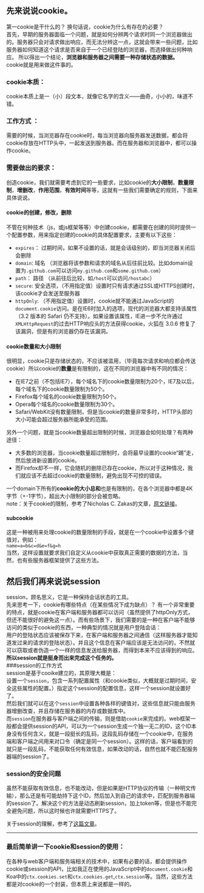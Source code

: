 ---
---

## 先来说说cookie。  
第一cookie是干什么的？ 换句话说，cookie为什么有存在的必要？  
首先，早期的服务器面临一个问题，就是如何分辨两个请求时同一个浏览器做出的。服务器只会对请求做出响应，而无法分辨这一点，这就会带来一些问题，比如服务器如何知道这个请求是否来自于一个已经登陆的浏览器，而选择做出何种响应。
所以得出一个结论，**浏览器和服务器之间需要一种存储状态的数据。**  
cookie就是用来做这件事的。    

### cookie本质：
cookie本质上是一（小）段文本，就像它名字的含义——曲奇，小小的，味道不错。
### 工作方式 ： 
需要的时候，当浏览器存在cookie时，每当浏览器向服务器发送数据，都会将cookie存放在HTTP头中，一起发送到服务器。而在服务器和浏览器中，都可以操作cookie。
### 需要做出的要求：  
创造cookie，我们就需要考虑到它的一些要求，比如cookie的**大小限制**，**数量限制**，**增删改**，**作用范围**，**有效时间**等等，这就有一些我们需要确定的规则，下面来具体说说。
   
    

#### cookie的创建，修改，删除
不管在何种技术（js，或js框架等等）中创建cookie，都需要在创建的同时提供一个配置参数，用来指定创建的cookie的具体配置要求，主要有以下这些：  
- `expires`： 过期时间，如果不设置的话，就是会话级别的，即当浏览器关闭后会删除
- `domain`: 域名 （浏览器将该参数和请求的域名从后往前比较。比如domain设置为`.github.com`可以访问`my.github.com`和`some.github.com`）  
- `path`： 路径 （从前往后比较，如`/host`可以访问`/hostabc`）   
- `secure`: 安全选项，（不用指定值）设置时只有请求通过SSL或HTTPS创建时，该cookie才会发送至服务器    
- `httpOnly`: （不用指定值）设置时，cookie就不能通过JavaScript的`document.cookie`访问。是在IE6时加入的选项，现代的浏览器大都支持该属性（3.2 版本的 Safari 仍不支持）。如果设置该属性，IE进一步不允许通过`XMLHttpRequest`的过去HTTP响应头的方法获得cookie，火狐在 3.0.6 修复了该漏洞，但是有的浏览器仍存在该漏洞。
  
#### cookie数量和大小限制
很明显，cookie只是存储状态的，不应该被滥用，（毕竟每次请求和响应都会传送cookie）所以cookie的**数量**是有限制的，这在不同的浏览器中有不同的情况：  
- 在IE7之前（不包括IE7），每个域名下的cookie数量限制为20个，IE7及以后，每个域名下的cookie数量限制为50个。  
- Firefox每个域名的cookie数量限制为50个。  
- Opera每个域名的cookie数量限制为30个。  
- Safari/WebKit没有数量限制，但是当cookie的数量非常多时，HTTP头部的大小可能会超过服务器所能承受的范围。      
  
另外一个问题，就是当cookie数量超出限制的时候，浏览器会如何处理？有两种途径：  
- 大多数的浏览器，当cookie数量超过限制时，会将最早设置的cookie“踢”走，然后放进新设置的cookie。  
- 而Firefox却不一样，它会随机的删除已存在cookie，所以对于这种情况，我们就应该不去超过cookie的数量限制，避免出现不可控的错误。  
  
一个domain下所有的**cookie的大小总和**也是有限制的，在各个浏览器中都是4K字节（+-1字节），超出大小限制的部分会被忽略。  
note：关于cookie的限制，参考了Nicholas C. Zakas的文章，[原文链接](https://www.nczonline.net/blog/2008/05/17/browser-cookie-restrictions/)。
#### subcookie
这是一种被用来处理cookie的数量限制的手段，就是在一个cookie中设置多个键值对，例如：   
	`name=a=b&c=d&e=f&g=h`  
当然，这样设置就要求我们自定义从cookie中获取真正需要的数据的方法，当然，也有些服务器框架提供了这些方法。


   
## 然后我们再来说说session  
session，顾名思义，它是一种保持会话状态的工具。  
先来思考一下，cookie有哪些特点（在某些情况下成为缺点）？
有一个非常重要的特点，就是cookie在客户端和服务器都可以访问（虽然提供了httpOnly方式，但还不能很好的避免这一点）。而有些场景下，我们需要的是一种在客户端不能够访问的类似于cookie的东西，一种典型的情况就是用户登陆会话：  
用户的登陆状态应该被保存下来，在客户端和服务器之间通信（这样服务器才能知道发过来的请求的登陆状态）。并且这个信息在客户端应该是无法访问的，不然就可以窃取或者伪造一个一样的信息发送给服务器，而得到本来不应该得到的响应。  
**所以session就是挺身而出来完成这个任务的。**  
###session的工作方式  
session是基于cooike建立的，其原理大概是：  
设置一个`session`，包含一系列配置属性（和cookie类似，大概就是过期时间，安全这些属性的配置。）指定这个session的配置信息，这样一个session就设置好了。  
然后我们就可以在这个`session`中设置各种各样的键值对，这些信息就只能由服务器增删改查，并且存储在服务器的内存或数据库中。  
而`session`在服务器与客户端之间的传输，则是借助`cookie`来完成的。web框架一般都会提供session的API，可以为一个session生成一个独一无二的ID，这个ID本身没有任何含义，就是一段挺长的乱码，这段乱码存储在一个cookie中，在服务端和客户端之间用来对口令（确定是同一个session）。这样的话，客户端看到的就只是一段乱码，不能获取任何有效信息，如果改动的话，自然也就不能匹配服务器端的session了。
### session的安全问题  
虽然不能获取有效信息，也不能改动，但是如果是HTTP协议的传输（一种明文传输），那么还是有可能劫持下这个ID，然后加入到自己的请求中，匹配到服务器端的session了。解决这个的方法是动态刷新session，加上token等，但是也不能完全避免问题，所以这时候也许就需要HTTPS了。  
  
关于session的理解，参考了[这篇文章](https://swiftcafe.io/post/about-session.md)。
***
### 最后简单讲一下cookie和session的使用：  
在各种与web客户端和服务端相关的技术中，如果有必要的话，都会提供操作cookie或session的API，比如我正在使用的JavaScript中的`document.cookie`和Koa中的`ctx.cookies.set`和`ctx.cookies.get`,`ctx.session`等。当然，这些方法都是对cookie的一个封装，但本质上来说都是一样的。
  
